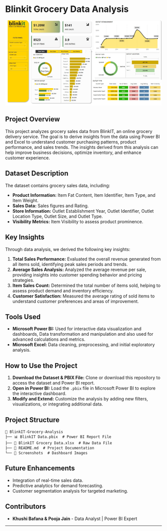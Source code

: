 # Blinkit Grocery Data Analysis

![Alt text](https://github.com/Khushi-Bafana/Blinkit_Analysis_PowerBI/blob/main/Output.jpg)

## Project Overview
This project analyzes grocery sales data from BlinkIT, an online grocery delivery service. The goal is to derive insights from the data using Power BI and Excel to understand customer purchasing patterns, product performance, and sales trends. The insights derived from this analysis can help improve business decisions, optimize inventory, and enhance customer experience.

## Dataset Description
The dataset contains grocery sales data, including:
- **Product Information:** Item Fat Content, Item Identifier, Item Type, and Item Weight.
- **Sales Data:** Sales figures and Rating.
- **Store Information:** Outlet Establishment Year, Outlet Identifier, Outlet Location Type, Outlet Size, and Outlet Type.
- **Visibility Metrics:** Item Visibility to assess product prominence.


## Key Insights
Through data analysis, we derived the following key insights:
1. **Total Sales Performance:** Evaluated the overall revenue generated from all items sold, identifying peak sales periods and trends.
2. **Average Sales Analysis:** Analyzed the average revenue per sale, providing insights into customer spending behavior and pricing strategies.
3. **Item Sales Count:** Determined the total number of items sold, helping to assess product demand and inventory efficiency.
4. **Customer Satisfaction:** Measured the average rating of sold items to understand customer preferences and areas of improvement.

## Tools Used
- **Microsoft Power BI:** Used for interactive data visualization and dashboards, Data transformation and manipulation and also used for advanced calculations and metrics.
- **Microsoft Excel:** Data cleaning, preprocessing, and initial exploratory analysis.

## How to Use the Project
1. **Download the Dataset & PBIX File:** Clone or download this repository to access the dataset and Power BI report.
2. **Open in Power BI:** Load the `.pbix` file in Microsoft Power BI to explore the interactive dashboard.
3. **Modify and Extend:** Customize the analysis by adding new filters, visualizations, or integrating additional data.

## Project Structure
```
📂 BlinkIT-Grocery-Analysis
├── 📊 BlinkIT Data.pbix  # Power BI Report File
├── 📑 BlinkIT Grocery Data.xlsx  # Raw Data File
├── 📜 README.md  # Project Documentation
└── 📂 Screenshots  # Dashboard Images
```

## Future Enhancements
- Integration of real-time sales data.
- Predictive analytics for demand forecasting.
- Customer segmentation analysis for targeted marketing.

## Contributors
- **Khushi Bafana & Pooja Jain** - Data Analyst | Power BI Expert
---

